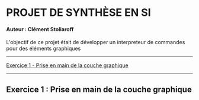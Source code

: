 # PROJET DE SYNTHÈSE EN SI

#### Auteur : Clément Stoliaroff

L'objectif de ce projet était de développer un interpreteur de commandes pour des éléments graphiques

--------

[Exercice 1 - Prise en main de la couche graphique](##exercice-1--prise-en-main-de-la-couche-graphique)

----------------

## Exercice 1 : Prise en main de la couche graphique
